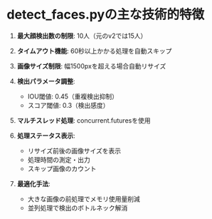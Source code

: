 # detect_faces.pyの主な技術的特徴

1. **最大顔検出数の制限**: 10人（元のv2では15人）

2. **タイムアウト機能**: 60秒以上かかる処理を自動スキップ

3. **画像サイズ制限**: 幅1500pxを超える場合自動リサイズ
   
4. **検出パラメータ調整**:
   - IOU閾値: 0.45（重複検出抑制）
   - スコア閾値: 0.3（検出感度）

5. **マルチスレッド処理**: concurrent.futuresを使用

6. **処理ステータス表示**:
   - リサイズ前後の画像サイズを表示
   - 処理時間の測定・出力
   - スキップ画像のカウント

7. **最適化手法**:
   - 大きな画像の前処理でメモリ使用量削減
   - 並列処理で検出のボトルネック解消